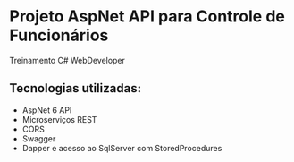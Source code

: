 # Projeto AspNet API para Controle de Funcionários
Treinamento C# WebDeveloper
## Tecnologias utilizadas:
* AspNet 6 API
* Microserviços REST
* CORS
* Swagger
* Dapper e acesso ao SqlServer com StoredProcedures

